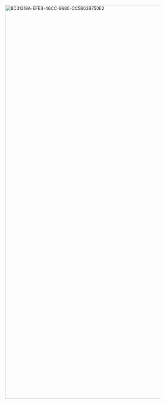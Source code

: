 <img width="1280" alt="8D31318A-EFEB-46CC-9680-CC5B03B750E2" src="https://github.com/manningstinson/holbertonschool-low_level_programming/assets/104523090/7bd4c3c1-28a1-4fc3-9488-1bdf8ee45c1b">


